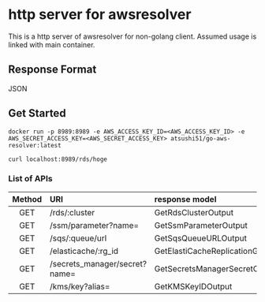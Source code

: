 # http server for awsresolver
This is a http server of awsresolver for non-golang client.
Assumed usage is linked with main container.
## Response Format
JSON
## Get Started
```
docker run -p 8989:8989 -e AWS_ACCESS_KEY_ID=<AWS_ACCESS_KEY_ID> -e AWS_SECRET_ACCESS_KEY=<AWS_SECRET_ACCESS_KEY> atsushi51/go-aws-resolver:latest

curl localhost:8989/rds/hoge
```
### List of APIs
|Method|URI|response model|
|:----:|:--|:----|
|GET|/rds/:cluster|GetRdsClusterOutput|
|GET|/ssm/parameter?name=<name>|GetSsmParameterOutput|
|GET|/sqs/:queue/url|GetSqsQueueURLOutput|
|GET|/elasticache/:rg_id|GetElastiCacheReplicationGroupOutput|
|GET|/secrets_manager/secret?name=<name>|GetSecretsManagerSecretOutput|
|GET|/kms/key?alias=<name>|GetKMSKeyIDOutput|
